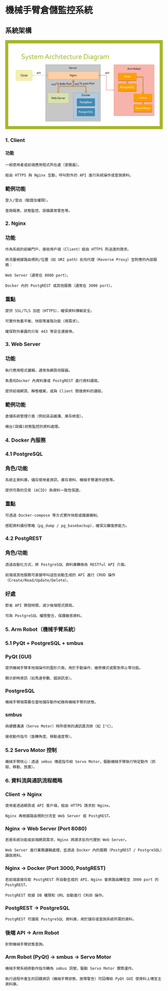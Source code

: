 # 機械手臂倉儲監控系統

## 系統架構

![系統架構圖](image.png)

### 1. Client

####    功能

    一般使用者或前端應用程式所在處（瀏覽器）。

    經由 HTTPS 與 Nginx 互動，呼叫對外的 API 進行系統操作或查詢資料。

###     範例功能

    登入/登出（驗證及權限）。

    查詢報表、狀態監控、設備異常警告等。

### 2. Nginx

###     功能

    作為系統的前線門戶，接收用戶端（Client）經由 HTTPS 所送達的請求。

    將流量根據路由規則/位置（如 URI path）反向代理（Reverse Proxy）至對應的內部服務：

    Web Server（通常在 8080 port）。

    Docker 內的 PostgREST 或其他服務（通常在 3000 port）。

###     重點

    提供 SSL/TLS 加密（HTTPS），確保資料傳輸安全。

    可實作負載平衡、快取等進階功能（視需求）。

    確保對外暴露的只有 443 等安全連接埠。

### 3. Web Server

###     功能

    執行應用程式邏輯，通常為網頁伺服器。

    負責向Docker 內資料庫或 PostgREST 進行資料讀寫。

    提供前端網頁、靜態檔案，或與 Client 間做資料的讀取。

###     範例功能

    倉儲系統管理介面（例如貨品維護、庫存檢查）。

    機台(設備)狀態監控的資料處理。

### 4. Docker 內服務

### 4.1 PostgreSQL

###     角色/功能

    系統主資料庫，儲存使用者資訊、庫存資料、機械手臂運作狀態等。

    提供可靠的交易 (ACID) 與資料一致性保證。

###     重點

    可透過 Docker-compose 等方式實作快取或備援機制。

    搭配資料備份策略（pg_dump / pg_basebackup），確保災難復原能力。

### 4.2 PostgREST

###     角色/功能

    透過自動化方式，將 PostgreSQL 資料庫轉換為 RESTful API 介面。

    前端或其他服務可直接呼叫這些自動生成的 API 進行 CRUD 操作（Create/Read/Update/Delete）。

###     好處

    節省 API 開發時間，減少後端程式撰寫。

    可與 PostgreSQL 權限整合，保護敏感資料。

### 5. Arm Robot（機械手臂系統）

### 5.1 PyQt + PostgreSQL + smbus

###     PyQt (GUI)

    提供機械手臂本地端操作的圖形介面，用於手動操作、維修模式或緊急停止等功能。

    顯示即時資訊（如馬達參數、錯誤訊息）。

###     PostgreSQL

    機械手臂端需要在當地儲存動作紀錄與機械手臂的狀態。

###     smbus

    與硬體溝通（Servo Motor）時所使用的通訊匯流排（如 I²C）。

    接收動作指令（旋轉角度、移動速度等）。

### 5.2 Servo Motor 控制

    機械手臂核心：透過 smbus 傳遞指令給 Servo Motor，驅動機械手臂執行特定動作（抓取、移動、放置）。

### 6. 資料流與通訊流程概略

###     Client → Nginx

    使用者透過網頁或 API 客戶端，經由 HTTPS 請求到 Nginx。

    Nginx 再根據路由規則分流至 Web Server 或 PostgREST。

###     Nginx → Web Server (Port 8080)

    若是系統功能或前端網頁需求，Nginx 將請求反向代理到 Web Server。

    Web Server 進行業務邏輯處理，並透過 Docker 內的服務（PostgREST / PostgreSQL）讀寫資料。

###     Nginx → Docker (Port 3000, PostgREST)

    若前端直接存取 PostgREST 所自動生成的 API，Nginx 會將路由轉發至 3000 port 的 PostgREST。

    PostgREST 依據 DB 權限和 URL 自動進行 CRUD 操作。

###     PostgREST → PostgreSQL

    PostgREST 可讀寫 PostgreSQL 資料庫，用於儲存或查詢系統所需的資料。

###     後端 API → Arm Robot

    針對機械手臂狀態查詢。

###     Arm Robot (PyQt) → smbus → Servo Motor

    機械手臂系統將動作指令轉為 smbus 訊號，驅動 Servo Motor 實際運作。

    執行過程中產生的回饋資訊（機械手臂狀態、故障警告）可回傳給 PyQt GUI 使資料上傳至主資料庫。